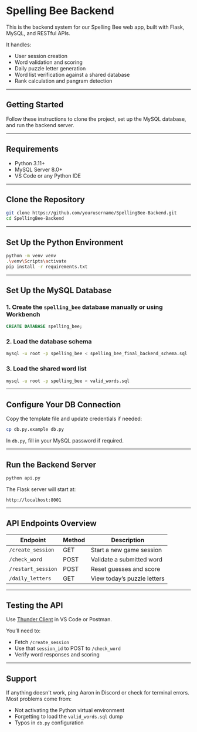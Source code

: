 # Spelling Bee Backend

This is the backend system for our Spelling Bee web app, built with Flask, MySQL, and RESTful APIs.

It handles:
- User session creation
- Word validation and scoring
- Daily puzzle letter generation
- Word list verification against a shared database
- Rank calculation and pangram detection

---

##  Getting Started

Follow these instructions to clone the project, set up the MySQL database, and run the backend server.

---

##  Requirements

- Python 3.11+
- MySQL Server 8.0+
- VS Code or any Python IDE

---

## Clone the Repository

```bash
git clone https://github.com/yourusername/SpellingBee-Backend.git
cd SpellingBee-Backend
```

---

## Set Up the Python Environment

```bash
python -m venv venv
.\venv\Scripts\activate
pip install -r requirements.txt
```

---

## Set Up the MySQL Database

### 1. Create the `spelling_bee` database manually or using Workbench

```sql
CREATE DATABASE spelling_bee;
```

### 2. Load the database schema

```bash
mysql -u root -p spelling_bee < spelling_bee_final_backend_schema.sql
```

### 3. Load the shared word list

```bash
mysql -u root -p spelling_bee < valid_words.sql
```

---

## Configure Your DB Connection

Copy the template file and update credentials if needed:

```bash
cp db.py.example db.py
```

In `db.py`, fill in your MySQL password if required.

---

## Run the Backend Server

```bash
python api.py
```

The Flask server will start at:
```
http://localhost:8001
```

---

## API Endpoints Overview

| Endpoint               | Method | Description                      |
|------------------------|--------|----------------------------------|
| `/create_session`      | GET    | Start a new game session         |
| `/check_word`          | POST   | Validate a submitted word        |
| `/restart_session`     | POST   | Reset guesses and score          |
| `/daily_letters`       | GET    | View today’s puzzle letters      |

---

## Testing the API

Use [Thunder Client](https://www.thunderclient.com/) in VS Code or Postman.

You’ll need to:
- Fetch `/create_session`
- Use that `session_id` to POST to `/check_word`
- Verify word responses and scoring

---

## Support

If anything doesn't work, ping Aaron in Discord or check for terminal errors. Most problems come from:
- Not activating the Python virtual environment
- Forgetting to load the `valid_words.sql` dump
- Typos in `db.py` configuration